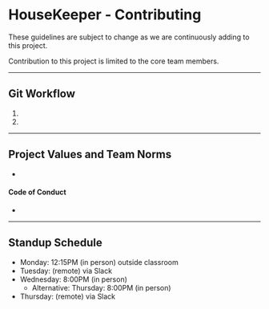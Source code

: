 # HouseKeeper - Contributing

These guidelines are subject to change as we are continuously adding to this project.

Contribution to this project is limited to the core team members.

---

## Git Workflow
1.
2.

---

## Project Values and Team Norms
- 

#### Code of Conduct
- 

---

## Standup Schedule
- Monday: 12:15PM (in person) outside classroom
- Tuesday: 	(remote) via Slack
- Wednesday: 8:00PM (in person) 
	* Alternative: Thursday: 8:00PM (in person)
- Thursday: 	(remote) via Slack



